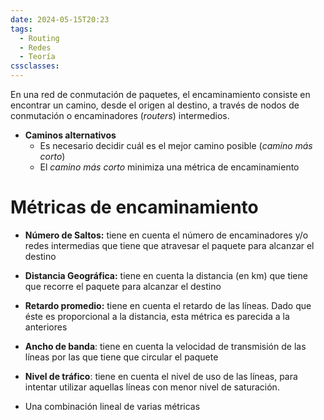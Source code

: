 ```yaml
---
date: 2024-05-15T20:23
tags:
  - Routing
  - Redes
  - Teoría
cssclasses:
---
```

En una red de conmutación de paquetes, el encaminamiento consiste en encontrar un camino, desde el origen al destino, a través de nodos de conmutación o encaminadores (*routers*) intermedios.

* **Caminos alternativos**
	* Es necesario decidir cuál es el mejor camino posible (*camino más corto*)
	* El *camino más corto* minimiza una métrica de encaminamiento

# Métricas de encaminamiento

* **Número de Saltos:** tiene en cuenta el número de encaminadores y/o redes intermedias que tiene que atravesar el paquete para alcanzar el destino
* **Distancia Geográfica:** tiene en cuenta la distancia (en km) que tiene que recorre el paquete para alcanzar el destino
* **Retardo promedio:** tiene en cuenta el retardo de las líneas. Dado  que éste es proporcional a la distancia, esta métrica es parecida a la anteriores
* **Ancho de banda**: tiene en cuenta la velocidad de transmisión de las líneas por las que tiene que circular el paquete
* **Nivel de tráfico**: tiene en cuenta el nivel de uso de las líneas, para intentar utilizar aquellas líneas con menor nivel de saturación.

* Una combinación lineal de varias métricas

